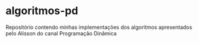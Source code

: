 # algoritmos-pd
Repositório contendo minhas implementações dos algoritmos apresentados pelo Alisson do canal Programação Dinâmica
